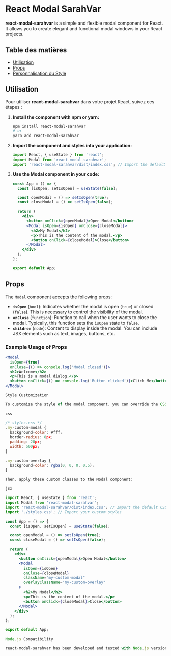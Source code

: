 # React Modal SarahVar

**react-modal-sarahvar** is a simple and flexible modal component for React. It allows you to create elegant and functional modal windows in your React projects.

## Table des matières

- [Utilisation](#utilisation)
- [Props](#props)
- [Personnalisation du Style](#personnalisation-du-style)

## Utilisation

Pour utiliser **react-modal-sarahvar** dans votre projet React, suivez ces étapes :

1. **Install the component with npm or yarn:**

    ```bash
    npm install react-modal-sarahvar
    # or
    yarn add react-modal-sarahvar
    ```

2. **Import the component and styles into your application:**

    ```jsx
    import React, { useState } from 'react';
    import Modal from 'react-modal-sarahvar';
    import 'react-modal-sarahvar/dist/index.css'; // Import the default CSS if needed
    ```

3. **Use the Modal component in your code:**

    ```jsx
    const App = () => {
      const [isOpen, setIsOpen] = useState(false);

      const openModal = () => setIsOpen(true);
      const closeModal = () => setIsOpen(false);

      return (
        <div>
          <button onClick={openModal}>Open Modal</button>
          <Modal isOpen={isOpen} onClose={closeModal}>
            <h2>My Modal</h2>
            <p>This is the content of the modal.</p>
            <button onClick={closeModal}>Close</button>
          </Modal>
        </div>
      );
    };

    export default App;
    ```

## Props

The `Modal` component accepts the following props:

- **`isOpen`** (`bool`): Indicates whether the modal is open (`true`) or closed (`false`). This is necessary to control the visibility of the modal.
- **`onClose`** (`function`): Function to call when the user wants to close the modal. Typically, this function sets the `isOpen` state to `false`.
- **`children`** (`node`): Content to display inside the modal. You can include JSX elements such as text, images, buttons, etc.

### Example Usage of Props

```jsx
<Modal
  isOpen={true}
  onClose={() => console.log('Modal closed')}>
  <h2>Welcome</h2>
  <p>This is a modal dialog.</p>
  <button onClick={() => console.log('Button clicked')}>Click Me</button>
</Modal>

Style Customization

To customize the style of the modal component, you can override the CSS classes defined in react-modal-sarahvar/dist/index.css or use custom CSS classes. Here is an example of overriding styles:

css

/* styles.css */
.my-custom-modal {
  background-color: #fff;
  border-radius: 8px;
  padding: 20px;
  width: 500px;
}

.my-custom-overlay {
  background-color: rgba(0, 0, 0, 0.5);
}

Then, apply these custom classes to the Modal component:

jsx

import React, { useState } from 'react';
import Modal from 'react-modal-sarahvar';
import 'react-modal-sarahvar/dist/index.css'; // Import the default CSS if needed
import './styles.css'; // Import your custom styles

const App = () => {
  const [isOpen, setIsOpen] = useState(false);

  const openModal = () => setIsOpen(true);
  const closeModal = () => setIsOpen(false);

  return (
    <div>
      <button onClick={openModal}>Open Modal</button>
      <Modal
        isOpen={isOpen}
        onClose={closeModal}
        className="my-custom-modal"
        overlayClassName="my-custom-overlay"
      >
        <h2>My Modal</h2>
        <p>This is the content of the modal.</p>
        <button onClick={closeModal}>Close</button>
      </Modal>
    </div>
  );
};

export default App;

Node.js Compatibility

react-modal-sarahvar has been developed and tested with Node.js version 20. While it should work correctly with compatible versions, compatibility with other versions of Node.js has not been formally tested.